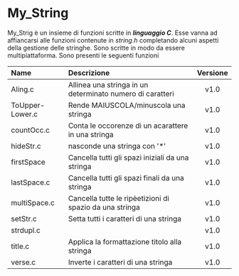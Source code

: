 # My_String

My_Strig è un insieme di funzioni scritte in **_linguaggio C_**.
Esse vanna ad affiancarsi alle funzioni contenute in _string.h_
completando alcuni aspetti della gestione delle stringhe. Sono scritte in modo da essere multipiattaforma.
Sono presenti le seguenti funzioni

| Name            | Descrizione                                               | Versione |
|:--------------- |:--------------------------------------------------------- |:--------:|
| Aling.c         | Allinea una stringa in un determinato numero di caratteri |   v1.0   |
| ToUpper-Lower.c | Rende MAIUSCOLA/minuscola una stringa                     |   v1.0   |
| countOcc.c      | Conta le occorenze di un acarattere in una stringa        |   v1.0   |
| hideStr.c       | nasconde una stringa con '*'                              |   v1.0   |
| firstSpace      | Cancella tutti gli spazi iniziali da una stringa          |   v1.0   |
| lastSpace.c     | Cancella tutti gli spazi finali da una stringa            |   v1.0   |
| multiSpace.c    | Cancella tutte le ripèetizioni di spazio da una stringa   |   v1.0   |
| setStr.c        | Setta tutti i caratteri di una stringa                    |   v1.0   |
| strdupl.c       |                                                           |   v1.0   |
| title.c         | Applica la formattazione titolo alla stringa              |   v1.0   |
| verse.c         | Inverte i caratteri di una stringa                        |   v1.0   |
